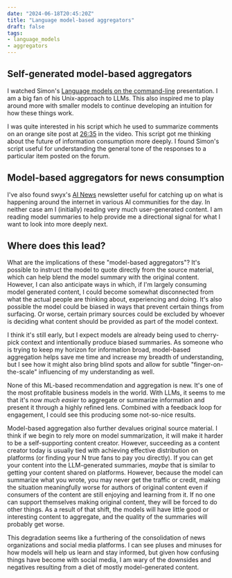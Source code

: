 ```yaml
---
date: "2024-06-18T20:45:20Z"
title: "Language model-based aggregators"
draft: false
tags:
- language_models
- aggregators
---
```


## Self-generated model-based aggregators

I watched Simon's [Language models on the command-line](https://www.youtube.com/watch?v=QUXQNi6jQ30) presentation.
I am a big fan of his Unix-approach to LLMs.
This also inspired me to play around more with smaller models to continue developing an intuition for how these things work.

I was quite interested in his script which he used to summarize comments on an orange site post at [26:35](https://www.youtube.com/watch?v=QUXQNi6jQ30&t=1595s) in the video.
This script got me thinking about the future of information consumption more deeply.
I found Simon's script useful for understanding the general tone of the responses to a particular item posted on the forum.

## Model-based aggregators for news consumption

I've also found swyx's [AI News](https://buttondown.email/ainews) newsletter useful for catching up on what is happening around the internet in various AI communities for the day.
In neither case am I (initially) reading very much user-generated content.
I am reading model summaries to help provide me a directional signal for what I want to look into more deeply next.

## Where does this lead?

What are the implications of these "model-based aggregators"?
It's possible to instruct the model to quote directly from the source material, which can help blend the model summary with the original content.
However, I can also anticipate ways in which, if I'm largely consuming model generated content, I could become somewhat disconnected from what the actual people are thinking about, experiencing and doing.
It's also possible the model could be biased in ways that prevent certain things from surfacing.
Or worse, certain primary sources could be excluded by whoever is deciding what content should be provided as part of the model context.

I think it's still early, but I expect models are already being used to cherry-pick context and intentionally produce biased summaries.
As someone who is trying to keep my horizon for information broad, model-based aggregation helps save me time and increase my breadth of understanding, but I see how it might also bring blind spots and allow for subtle "finger-on-the-scale" influencing of my understanding as well.

None of this ML-based recommendation and aggregation is new.
It's one of the most profitable business models in the world.
With LLMs, it seems to me that it's now _much easier_ to aggregate or summarize information and present it through a highly refined lens.
Combined with a feedback loop for engagement, I could see this producing some not-so-nice results.

Model-based aggregation also further devalues original source material.
I think if we begin to rely more on model summarization, it will make it harder to be a self-supporting content creator.
However, succeeding as a content creator today is usually tied with achieving effective distribution on platforms (or finding your N true fans to pay you directly).
If you can get your content into the LLM-generated summaries, _maybe_ that is similar to getting your content shared on platforms.
However, because the model can summarize what you wrote, you may never get the traffic or credit, making the situation meaningfully worse for authors of original content even if consumers of the content are still enjoying and learning from it.
If no one can support themselves making original content, they will be forced to do other things.
As a result of that shift, the models will have little good or interesting content to aggregate, and the quality of the summaries will probably get worse.

This degradation seems like a furthering of the consolidation of news organizations and social media platforms.
I can see pluses and minuses for how models will help us learn and stay informed, but given how confusing things have become with social media, I am wary of the downsides and negatives resulting from a diet of mostly model-generated content.

